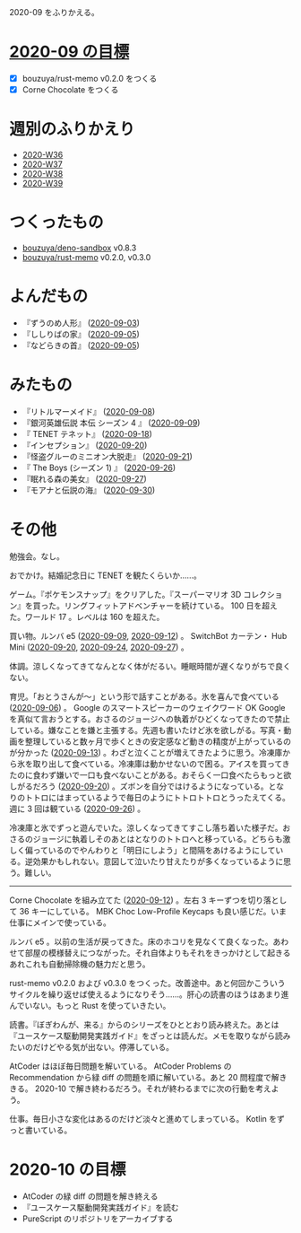 2020-09 をふりかえる。

# [2020-09 の目標][2020-08-31]

- [x] bouzuya/rust-memo v0.2.0 をつくる
- [x] Corne Chocolate をつくる

# 週別のふりかえり

- [2020-W36][2020-09-06]
- [2020-W37][2020-09-13]
- [2020-W38][2020-09-20]
- [2020-W39][2020-09-27]

# つくったもの

- [bouzuya/deno-sandbox][] v0.8.3
- [bouzuya/rust-memo][] v0.2.0, v0.3.0

# よんだもの

- 『ずうのめ人形』 ([2020-09-03][])
- 『ししりばの家』 ([2020-09-05][])
- 『などらきの首』 ([2020-09-05][])

# みたもの

- 『リトルマーメイド』 ([2020-09-08][])
- 『銀河英雄伝説 本伝 シーズン 4 』 ([2020-09-09][])
- 『 TENET テネット』 ([2020-09-18][])
- 『インセプション』 ([2020-09-20][])
- 『怪盗グルーのミニオン大脱走』 ([2020-09-21][])
- 『 The Boys (シーズン 1) 』 ([2020-09-26][])
- 『眠れる森の美女』 ([2020-09-27][])
- 『モアナと伝説の海』 ([2020-09-30][])

# その他

勉強会。なし。

おでかけ。結婚記念日に TENET を観たくらいか……。

ゲーム。『ポケモンスナップ』をクリアした。『スーパーマリオ 3D コレクション』を買った。リングフィットアドベンチャーを続けている。 100 日を超えた。ワールド 17 。レベルは 160 を超えた。

買い物。ルンバ e5 ([2020-09-09][], [2020-09-12][]) 。 SwitchBot カーテン・ Hub Mini ([2020-09-20][], [2020-09-24][], [2020-09-27][]) 。

体調。涼しくなってきてなんとなく体がだるい。睡眠時間が遅くなりがちで良くない。

育児。「おとうさんが〜」という形で話すことがある。氷を喜んで食べている ([2020-09-06][]) 。 Google のスマートスピーカーのウェイクワード OK Google を真似て言おうとする。おさるのジョージへの執着がひどくなってきたので禁止している。嫌なことを嫌と主張する。先週も書いたけど氷を欲しがる。写真・動画を整理していると数ヶ月で歩くときの安定感など動きの精度が上がっているのが分かった ([2020-09-13][]) 。わざと泣くことが増えてきたように思う。冷凍庫から氷を取り出して食べている。冷凍庫は動かせないので困る。アイスを買ってきたのに食わず嫌いで一口も食べないことがある。おそらく一口食べたらもっと欲しがるだろう ([2020-09-20][]) 。ズボンを自分ではけるようになっている。となりのトトロにはまっているようで毎日のようにトトロトトロとうったえてくる。週に 3 回は観ている ([2020-09-26][]) 。

冷凍庫と氷でずっと遊んでいた。涼しくなってきてすこし落ち着いた様子だ。おさるのジョージに執着しそのあとはとなりのトトロへと移っている。どちらも激しく偏っているのでやんわりと「明日にしよう」と間隔をあけるようにしている。逆効果かもしれない。意図して泣いたり甘えたりが多くなっているように思う。難しい。

---

Corne Chocolate を組み立てた ([2020-09-12][]) 。左右 3 キーずつを切り落として 36 キーにしている。 MBK Choc Low-Profile Keycaps も良い感じだ。いま仕事にメインで使っている。

ルンバ e5 。以前の生活が戻ってきた。床のホコリを見なくて良くなった。あわせて部屋の模様替えにつながった。それ自体よりもそれをきっかけとして起きるあれこれも自動掃除機の魅力だと思う。

rust-memo v0.2.0 および v0.3.0 をつくった。改善途中。あと何回かこういうサイクルを繰り返せば使えるようになりそう……。肝心の読書のほうはあまり進んでいない。もっと Rust を使っていきたい。

読書。『ぼぎわんが、来る』からのシリーズをひととおり読み終えた。あとは『ユースケース駆動開発実践ガイド』をざっとは読んだ。メモを取りながら読みたいのだけどやる気が出ない。停滞している。

AtCoder はほぼ毎日問題を解いている。 AtCoder Problems の Recommendation から緑 diff の問題を順に解いている。あと 20 問程度で解ききる。 2020-10 で解き終わるだろう。それが終わるまでに次の行動を考えよう。

仕事。毎日小さな変化はあるのだけど淡々と進めてしまっている。 Kotlin をずっと書いている。

# 2020-10 の目標

- AtCoder の緑 diff の問題を解き終える
- 『ユースケース駆動開発実践ガイド』を読む
- PureScript のリポジトリをアーカイブする

[2020-08-31]: https://blog.bouzuya.net/2020/08/31/
[2020-09-03]: https://blog.bouzuya.net/2020/09/03/
[2020-09-05]: https://blog.bouzuya.net/2020/09/05/
[2020-09-06]: https://blog.bouzuya.net/2020/09/06/
[2020-09-08]: https://blog.bouzuya.net/2020/09/08/
[2020-09-09]: https://blog.bouzuya.net/2020/09/09/
[2020-09-12]: https://blog.bouzuya.net/2020/09/12/
[2020-09-13]: https://blog.bouzuya.net/2020/09/13/
[2020-09-18]: https://blog.bouzuya.net/2020/09/18/
[2020-09-20]: https://blog.bouzuya.net/2020/09/20/
[2020-09-21]: https://blog.bouzuya.net/2020/09/21/
[2020-09-24]: https://blog.bouzuya.net/2020/09/24/
[2020-09-26]: https://blog.bouzuya.net/2020/09/26/
[2020-09-27]: https://blog.bouzuya.net/2020/09/27/
[2020-09-30]: https://blog.bouzuya.net/2020/09/30/
[bouzuya/deno-sandbox]: https://github.com/bouzuya/deno-sandbox
[bouzuya/rust-memo]: https://github.com/bouzuya/rust-memo
